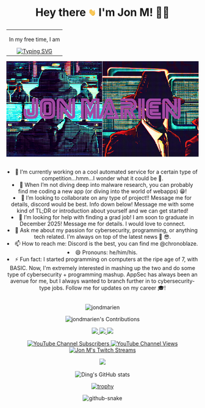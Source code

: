 <body>
  <!--Hello There!-->
  <h1 align='center'>
   <p>Hey there <img src="https://raw.githubusercontent.com/DhanushNehru/DhanushNehru/master/assets/wave.gif" width="20px" height="20px"/> I'm Jon M! 👨‍💻</p> 
  </h1>
  
<table align="center" style="border: none; border-collapse: collapse;">
  <tr>
    <td align="center">
      <p>In my free time, I am</p>
      <a href="https://git.io/typing-svg">
        <img src="https://readme-typing-svg.herokuapp.com?font=Fira+Code&pause=1000&width=435&lines=a+Cyber+Security+Student;a+TryHackMe+Enthusiast;a+Twitch+Streamer;always+learning!" alt="Typing SVG" />
      </a>
    </td>
  </tr>
</table>
  
  <!--Jon Marien Mr. Robot Text-->
  <p align="center">
    <img src="https://github.com/jondmarien/jondmarien/blob/a8ebf914e97abc8fd45a41b3f54a2f780ad33982/assets/Jon_Marien-Github_Profile_Pic.png" alt="Jon Marien GitHub Profile Pic" />
  </p>
  
  <!--Information about me!-->
  <div style="text-align: center; display: inline-block;">
    <ul style="list-style-position: inside; padding: 0;">
      <li>🔭 I’m currently working on a cool automated service for a certain type of competition...hmm...I wonder what it could be 🤔.</li>
      <li>🌱 When I’m not diving deep into malware research, you can probably find me coding a new app (or diving into the world of webapps) 😁!</li>
      <li>👯 I’m looking to collaborate on any type of project!! Message me for details, discord would be best. Info down below! Message me with some kind of TL;DR or introduction about yourself and we can get started!</li>
      <li>🤔 I’m looking for help with finding a grad job! I am soon to graduate in December 2025! Message me for details. I would love to connect.</li>
      <li>💬 Ask me about my passion for cybersecurity, programming, or anything tech related. I'm always on top of the latest news 📰 😎.</li>
      <li>📫 How to reach me: Discord is the best, you can find me @chronoblaze.</li>
      <li>😄 Pronouns: he/him/his.</li>
      <li>⚡ Fun fact: I started programming on computers at the ripe age of 7, with BASIC. Now, I'm extremely interested in mashing up the two and do some type of cybersecurity + programming mashup. AppSec has always been an avenue for me, but I always wanted to branch further in to cybersecurity-type jobs. Follow me for updates on my career 🎓!</li>
    </ul>
  </div>
  
  <!--Github Profile Views-->
  <p align='center'>
    <a>
     <img src="https://komarev.com/ghpvc/?username=jondmarien&label=Profile%20views&color=blueviolet&style=plastic" alt="jondmarien"/>
    </a>
  </p>

<!--Contributions (based on user light/dark prefs)-->
<p align="center" width="100%">
  <picture>
    <!-- Dark mode image -->
    <source
        srcset="https://github.pumbas.net/api/contributions/jondmarien?bgColour=161B22"
        media="(prefers-color-scheme: dark)"
        alt="jondmarien's Contributions"
    />
    <!-- Default, light mode image -->
    <img 
        src="https://github.pumbas.net/api/contributions/jondmarien?colour=002AFF&bgColour=F6F8FA"
        alt="jondmarien's Contributions"
    />
  </picture>
</p>
  
  <!--Disocrd, Linkedin, and TryHackMe-->
  <p align='center'>
    <a href="https://discord.gg/5CJarP6JCu">
      <img src="https://img.shields.io/badge/Discord-5865F2?style=for-the-badge&logo=discord&logoColor=white" />        
    </a>
    <a href="https://www.linkedin.com/in/jondmarien/">
      <img src="https://img.shields.io/badge/linkedin-%230077B5.svg?&style=for-the-badge&logo=linkedin&logoColor=white" />
    </a>
    <a href="https://tryhackme.com/r/p/jondmarien">
      <img src="https://img.shields.io/badge/TryHackMe-212C42?style=for-the-badge&logo=TryHackMe&logoColor=white" />
    </a>
  </p>
  
  <!--Youtube, Twitch, etc.-->
  <p align='center'>
    <a href="https://www.youtube.com/@SirChronoblaze?sub_confirmation=1">
      <img alt="YouTube Channel Subscribers" src="https://img.shields.io/youtube/channel/subscribers/UC2ZL1XH9cWgTbL9BtZNNtgA">
      <img alt="YouTube Channel Views" src="https://img.shields.io/youtube/channel/views/UC2ZL1XH9cWgTbL9BtZNNtgA">
    </a>
    <a href="https://www.twitch.tv/sirchronoblaze">
      <img src="https://img.shields.io/badge/Twitch-9146FF?style=for-the-badge&logo=twitch&logoColor=white" alt="Jon M's Twitch Streams"" />        
    </a>
  </p>
  
  <!--Holopin Stats-->
  <p align='center'>
    <a href="https://holopin.io/@jondmarien">
     <img src="https://holopin.me/jondmarien">
    </a>
  </p>
</body>

<!--Github Stats-->
<p align="center">
  <img src="https://github-readme-stats.vercel.app/api?username=jondmarien&show_icons=true&theme=ambient_gradient&card_width=400&line_height=40&cache_seconds=1800" alt="Ding's GitHub stats"/>
</p>

<!--Github Trophies-->
<p align="center">
  <a href="https://github.com/ryo-ma/github-profile-trophy">
    <img src="https://github-profile-trophy.vercel.app/?username=jondmarien&theme=onedark" alt="trophy"/>
  </a>
</p>

<!--Snake Game-->
<p align="center">
  <picture>
    <source media="(prefers-color-scheme: dark)" srcset="https://raw.githubusercontent.com/Ding808/PigeonD/output/github-snake-dark.svg" />
    <source media="(prefers-color-scheme: light)" srcset="https://raw.githubusercontent.com/Ding808/PigeonD/output/github-snake.svg" />
    <img alt="github-snake" src="https://raw.githubusercontent.com/Ding808/PigeonD/output/github-snake.svg" />
  </picture>
</p>
